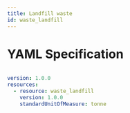 ```yaml
---
title: Landfill waste
id: waste_landfill
---
```




# YAML Specification

```yaml

version: 1.0.0
resources: 
  - resource: waste_landfill
    version: 1.0.0
    standardUnitOfMeasure: tonne
    
```



